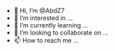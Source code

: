 - 👋 Hi, I’m @AbdZ7
- 👀 I’m interested in ...
- 🌱 I’m currently learning ... 
- 💞️ I’m looking to collaborate on ...
- 📫 How to reach me ...

<!---
AbdZ7/AbdZ7 is a ✨ special ✨ repository because its `README.md` (this file) appears on your GitHub profile.
You can click the Preview link to take a look at your changes.
--->
